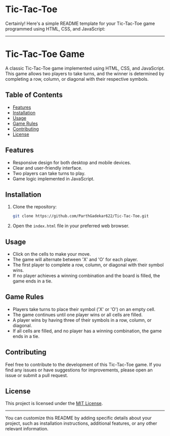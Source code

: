 # Tic-Tac-Toe
Certainly! Here's a simple README template for your Tic-Tac-Toe game programmed using HTML, CSS, and JavaScript:

---

# Tic-Tac-Toe Game

A classic Tic-Tac-Toe game implemented using HTML, CSS, and JavaScript. This game allows two players to take turns, and the winner is determined by completing a row, column, or diagonal with their respective symbols.

## Table of Contents

- [Features](#features)
- [Installation](#installation)
- [Usage](#usage)
- [Game Rules](#game-rules)
- [Contributing](#contributing)
- [License](#license)


## Features

- Responsive design for both desktop and mobile devices.
- Clear and user-friendly interface.
- Two players can take turns to play.
- Game logic implemented in JavaScript.

## Installation

1. Clone the repository:

   ```bash
   git clone https://github.com/ParthGadekar622/Tic-Tac-Toe.git
   ```

2. Open the `index.html` file in your preferred web browser.

## Usage

- Click on the cells to make your move.
- The game will alternate between 'X' and 'O' for each player.
- The first player to complete a row, column, or diagonal with their symbol wins.
- If no player achieves a winning combination and the board is filled, the game ends in a tie.

## Game Rules

- Players take turns to place their symbol ('X' or 'O') on an empty cell.
- The game continues until one player wins or all cells are filled.
- A player wins by having three of their symbols in a row, column, or diagonal.
- If all cells are filled, and no player has a winning combination, the game ends in a tie.

## Contributing

Feel free to contribute to the development of this Tic-Tac-Toe game. If you find any issues or have suggestions for improvements, please open an issue or submit a pull request.

## License

This project is licensed under the [MIT License](LICENSE).

---

You can customize this README by adding specific details about your project, such as installation instructions, additional features, or any other relevant information.